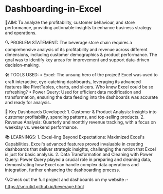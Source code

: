 # Dashboarding-in-Excel
🎯AIM:
To analyze the profitability, customer behaviour, and store performance, providing actionable insights to enhance business strategy and operations.

🔍 PROBLEM STATEMENT:
The beverage store chain requires a comprehensive analysis of its profitability and revenue across different dimensions, including customer demographics & product performance. The goal was to identify key areas for improvement and support data-driven decision-making.

🛠️ TOOLS USED:
	• Excel: The unsung hero of the project! Excel was used to craft interactive, eye-catching dashboards, leveraging its advanced features like PivotTables, charts, and slicers. Who knew Excel could be so refreshing?
	• Power Query: Used for efficient data modification and transformation, ensuring the data feeding into the dashboards was accurate and ready for analysis.

🌟 Key Dashboards Developed:
	1. Customer & Product Analysis: Insights into customer profitability, spending patterns, and top-selling products.
	2. Revenue Analysis: Quarterly and monthly revenue tracking, with a focus on weekday vs. weekend performance.

📚 LEARNINGS:
	1. Excel-ling Beyond Expectations: Maximized Excel's Capabilities. Excel's advanced features proved invaluable in creating dashboards that deliver strategic insights, challenging the notion that Excel is just for basic analysis.
	2. Data Transformation and Cleaning with Power Query: Power Query played a crucial role in preparing and cleaning data, demonstrating how Excel can handle complex data operations and integration, further enhancing the dashboarding process.

🔍Check out the full project and dashboards on my website :- https://smrutid.github.io/beverage.html 


